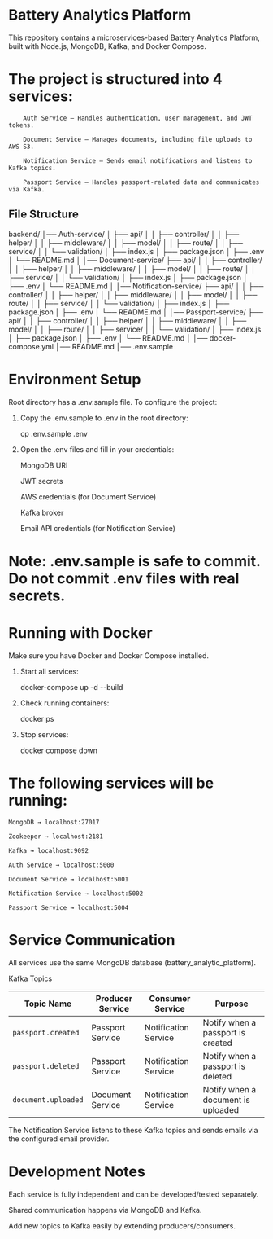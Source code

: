 # Battery Analytics Platform

This repository contains a microservices-based Battery Analytics Platform, built with Node.js, MongoDB, Kafka, and Docker Compose.

# The project is structured into 4 services:

        Auth Service – Handles authentication, user management, and JWT tokens.

        Document Service – Manages documents, including file uploads to AWS S3.

        Notification Service – Sends email notifications and listens to Kafka topics.

        Passport Service – Handles passport-related data and communicates via Kafka.

## File Structure

backend/
│── Auth-service/
│   ├── api/
│   │   ├── controller/
│   │   ├── helper/
│   │   ├── middleware/
│   │   ├── model/
│   │   ├── route/
│   │   ├── service/
│   │   └── validation/
│   ├── index.js
│   ├── package.json
│   ├── .env
│   └── README.md
│
│── Document-service/
├── api/
│   │   ├── controller/
│   │   ├── helper/
│   │   ├── middleware/
│   │   ├── model/
│   │   ├── route/
│   │   ├── service/
│   │   └── validation/
│   ├── index.js
│   ├── package.json
│   ├── .env
│   └── README.md
│
│── Notification-service/
├── api/
│   │   ├── controller/
│   │   ├── helper/
│   │   ├── middleware/
│   │   ├── model/
│   │   ├── route/
│   │   ├── service/
│   │   └── validation/
│   ├── index.js
│   ├── package.json
│   ├── .env
│   └── README.md
│
│── Passport-service/
├── api/
│   │   ├── controller/
│   │   ├── helper/
│   │   ├── middleware/
│   │   ├── model/
│   │   ├── route/
│   │   ├── service/
│   │   └── validation/
│   ├── index.js
│   ├── package.json
│   ├── .env
│   └── README.md
│
│── docker-compose.yml
│── README.md
│── .env.sample

# Environment Setup
Root directory has a .env.sample file. To configure the project:

1. Copy the .env.sample to .env in the root directory:

    cp .env.sample .env


2. Open the .env files and fill in your credentials:

    MongoDB URI

    JWT secrets

    AWS credentials (for Document Service)

    Kafka broker

    Email API credentials (for Notification Service)

# Note: .env.sample is safe to commit. Do not commit .env files with real secrets.

# Running with Docker
Make sure you have Docker and Docker Compose installed.

1. Start all services:

    docker-compose up -d --build

2. Check running containers:

    docker ps

3. Stop services:

    docker compose down 

# The following services will be running:

    MongoDB → localhost:27017

    Zookeeper → localhost:2181

    Kafka → localhost:9092

    Auth Service → localhost:5000

    Document Service → localhost:5001

    Notification Service → localhost:5002

    Passport Service → localhost:5004

# Service Communication
All services use the same MongoDB database (battery_analytic_platform).

Kafka Topics

| Topic Name          | Producer Service | Consumer Service     | Purpose                            |
| ------------------- | ---------------- | -------------------- | ---------------------------------- |
| `passport.created`  | Passport Service | Notification Service | Notify when a passport is created  |
| `passport.deleted`  | Passport Service | Notification Service | Notify when a passport is deleted  |
| `document.uploaded` | Document Service | Notification Service | Notify when a document is uploaded |

The Notification Service listens to these Kafka topics and sends emails via the configured email provider.

# Development Notes

Each service is fully independent and can be developed/tested separately.

Shared communication happens via MongoDB and Kafka.

Add new topics to Kafka easily by extending producers/consumers.